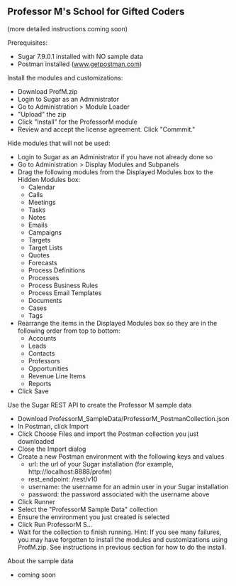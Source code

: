 Professor M's School for Gifted Coders
----------------------

(more detailed instructions coming soon)

Prerequisites:
- Sugar 7.9.0.1 installed with NO sample data
- Postman installed (www.getpostman.com)

Install the modules and customizations:
- Download ProfM.zip
- Login to Sugar as an Administrator
- Go to Administration > Module Loader
- "Upload" the zip 
- Click "Install" for the ProfessorM module
- Review and accept the license agreement.  Click "Commmit."

Hide modules that will not be used:
- Login to Sugar as an Administrator if you have not already done so
- Go to Administration > Display Modules and Subpanels
- Drag the following modules from the Displayed Modules box to the Hidden Modules box:
  - Calendar
  - Calls
  - Meetings
  - Tasks
  - Notes
  - Emails
  - Campaigns
  - Targets
  - Target Lists
  - Quotes
  - Forecasts
  - Process Definitions
  - Processes
  - Process Business Rules
  - Process Email Templates
  - Documents
  - Cases
  - Tags
- Rearrange the items in the Displayed Modules box so they are in the following order from top to bottom:
  - Accounts
  - Leads
  - Contacts
  - Professors
  - Opportunities
  - Revenue Line Items
  - Reports
- Click Save

Use the Sugar REST API to create the Professor M sample data
- Download ProfessorM_SampleData/ProfessorM_PostmanCollection.json
- In Postman, click Import
- Click Choose Files and import the Postman collection you just downloaded
- Close the Import dialog
- Create a new Postman environment with the following keys and values
  - url: the url of your Sugar installation (for example, http://localhost:8888/profm)
  - rest_endpoint:  /rest/v10
  - username:  the username for an admin user in your Sugar installation
  - password:  the password associated with the username above
- Click Runner
- Select the "ProfessorM Sample Data" collection
- Ensure the environment you just created is selected
- Click Run ProfessorM S...
- Wait for the collection to finish running.
Hint:  If you see many failures, you may have forgotten to install the modules and customizations using ProfM.zip.  See instructions in previous section for how to do the install.

About the sample data
- coming soon
